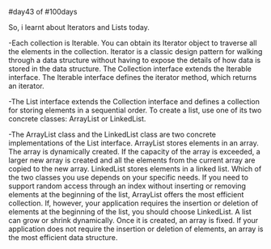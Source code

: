 #day43 of #100days

So, i learnt about Iterators and Lists today.

-Each collection is Iterable. You can obtain its Iterator object to traverse all the elements in the collection. Iterator is a classic design pattern for walking through a data structure without having to expose the details of how data is stored in the data structure. The Collection interface extends the Iterable interface. The Iterable interface defines the iterator method, which returns an iterator. 

-The List interface extends the Collection interface and defines a collection for storing elements in a sequential order. To create a list, use one of its two concrete classes: ArrayList or LinkedList.

-The ArrayList class and the LinkedList class are two concrete implementations of the List interface. ArrayList stores elements in an array. The array is dynamically created. If the capacity of the array is exceeded, a larger new array is created and all the elements from the current array are copied to the new array. LinkedList stores elements in a linked list. Which of the two classes you use depends on your specific needs. If you need to support random access through an index without inserting or removing elements at the beginning of the list, ArrayList offers the most efficient collection. If, however, your application requires the insertion or deletion of elements at the beginning of the list, you should choose LinkedList. A list can grow or shrink dynamically. Once it is created, an array is fixed. If your application does not require the insertion or deletion of elements, an array is the most efficient data structure.


